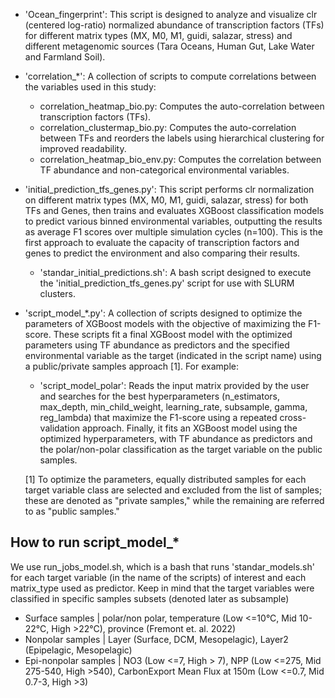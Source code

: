 - 'Ocean_fingerprint': This script is designed to analyze and visualize clr (centered log-ratio) normalized abundance of transcription factors (TFs) for different matrix types (MX, M0, M1, guidi, salazar, stress) and different metagenomic sources (Tara Oceans, Human Gut, Lake Water and Farmland Soil).

- 'correlation_*': A collection of scripts to compute correlations between the variables used in this study:
	- correlation_heatmap_bio.py: Computes the auto-correlation between transcription factors (TFs).
	- correlation_clustermap_bio.py: Computes the auto-correlation between TFs and reorders the labels using hierarchical clustering for improved readability.
	- correlation_heatmap_bio_env.py: Computes the correlation between TF abundance and non-categorical environmental variables.

- 'initial_prediction_tfs_genes.py': This script performs clr normalization on different matrix types (MX, M0, M1, guidi, salazar, stress) for both TFs and Genes, then trains and evaluates XGBoost classification models to predict various binned environmental variables, outputting the results as average F1 scores over multiple simulation cycles (n=100). This is the first approach to evaluate the capacity of transcription factors and genes to predict the environment and also comparing their results.
	- 'standar_initial_predictions.sh': A bash script designed to execute the 'initial_prediction_tfs_genes.py' script for use with SLURM clusters.

- 'script_model_*.py': A collection of scripts designed to optimize the parameters of XGBoost models with the objective of maximizing the F1-score. These scripts fit a final XGBoost model with the optimized parameters using TF abundance as predictors and the specified environmental variable as the target (indicated in the script name) using a public/private samples approach [1]. For example:
	- 'script_model_polar': Reads the input matrix provided by the user and searches for the best hyperparameters (n_estimators, max_depth, min_child_weight, learning_rate, subsample, gamma, reg_lambda) that maximize the F1-score using a repeated cross-validation approach. Finally, it fits an XGBoost model using the optimized hyperparameters, with TF abundance as predictors and the polar/non-polar classification as the target variable on the public samples.
	
	[1] To optimize the parameters, equally distributed samples for each target variable class are selected and excluded from the list of samples; these are denoted as "private samples," while the remaining are referred to as "public samples."

## How to run script_model_*
We use run_jobs_model.sh, which is a bash that runs 'standar_models.sh' for each target variable (in the name of the scripts) of interest and each matrix_type used as predictor.
Keep in mind that the target variables were classified in specific samples subsets (denoted later as subsample)
- Surface samples | polar/non polar, temperature (Low <=10°C, Mid 10-22°C, High >22°C), province (Fremont et. al. 2022)
- Nonpolar samples | Layer (Surface, DCM, Mesopelagic), Layer2 (Epipelagic, Mesopelagic)
- Epi-nonpolar samples | NO3 (Low <=7, High > 7), NPP (Low <=275, Mid 275-540, High >540), CarbonExport Mean Flux at 150m (Low <=0.7, Mid 0.7-3, High >3)